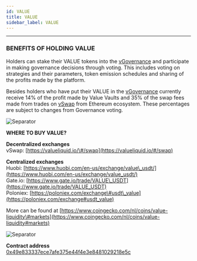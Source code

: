 ```yaml
---
id: VALUE
title: VALUE
sidebar_label: VALUE
---
```


---


### BENEFITS OF HOLDING VALUE 

Holders can stake their VALUE tokens into the [vGovernance](../products/vGovernance) and participate in making governance decisions through voting. This includes voting on strategies and their parameters, token emission schedules and sharing of the profits made by the platform.

Besides holders who have put their VALUE in the [vGovernance](../products/vGovernance) currently receive 14% of the profit made by Value Vaults and 35% of the swap fees made from trades on [vSwap](../products/vSwap) from Ethereum ecosystem. These percentages are subject to changes from Governance voting. 


![Separator](img/seperator.png)

**WHERE TO BUY VALUE?**
  
**Decentralized exchanges**  
vSwap: [https://valueliquid.io/\#/swap](https://valueliquid.io/#/swap) 

**Centralized exchanges**  
Huobi: [https://www.huobi.com/en-us/exchange/value\_usdt/](https://www.huobi.com/en-us/exchange/value_usdt/)  
Gate.io: [https://www.gate.io/trade/VALUE\_USDT](https://www.gate.io/trade/VALUE_USDT)  
Poloniex: [https://poloniex.com/exchange\#usdt\_value](https://poloniex.com/exchange#usdt_value)  


More can be found at [https://www.coingecko.com/nl/coins/value-liquidity\#markets](https://www.coingecko.com/nl/coins/value-liquidity#markets)

![Separator](img/seperator.png)

**Contract address**  
[0x49e833337ece7afe375e44f4e3e8481029218e5c](https://etherscan.io/address/0x49e833337ece7afe375e44f4e3e8481029218e5c)
